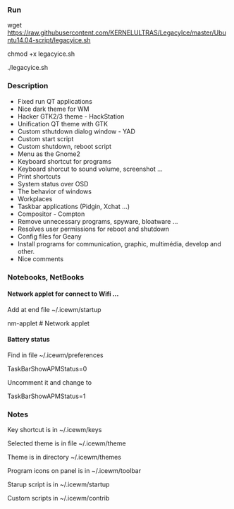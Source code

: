 ### Run
wget https://raw.githubusercontent.com/KERNELULTRAS/LegacyIce/master/Ubuntu14.04-script/legacyice.sh

chmod +x legacyice.sh

./legacyice.sh

### Description
* Fixed run QT applications
* Nice dark theme for WM
* Hacker GTK2/3 theme - HackStation
* Unification QT theme with GTK
* Custom sthutdown dialog window - YAD
* Custom start script
* Custom shutdown, reboot script
* Menu as the Gnome2
* Keyboard shortcut for programs
* Keyboard shorcut to sound volume, screenshot ...
* Print shortcuts
* System status over OSD
* The behavior of windows
* Workplaces
* Taskbar applications (Pidgin, Xchat ...)
* Compositor - Compton
* Remove unnecessary programs, spyware, bloatware ...
* Resolves user permissions for reboot and shutdown
* Config files for Geany
* Install programs for communication, graphic, multimédia, develop and other.
* Nice comments

### Notebooks, NetBooks
#### Network applet for connect to Wifi ...
Add at end file ~/.icewm/startup

nm-applet # Network applet

#### Battery status
Find in file ~/.icewm/preferences

TaskBarShowAPMStatus=0

Uncomment it and change to

TaskBarShowAPMStatus=1

### Notes
Key shortcut is in ~/.icewm/keys

Selected theme is in file ~/.icewm/theme

Theme is in directory ~/.icewm/themes

Program icons on panel is in ~/.icewm/toolbar

Starup script is in ~/.icewm/startup

Custom scripts in ~/.icewm/contrib

